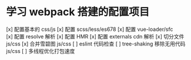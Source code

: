 # 学习 webpack 搭建的配置项目

[x] 配置基本的 css/js
[x] 配置 scss/less/es678
[x] 配置 vue-loader/sfc  
[x] 配置 resolve 解析
[x] 配置 HMR
[x] 配置 externals cdn 解析
[x] 切分文件 js/css
[x] 合并雪碧图 js/css
[ ] eslint 代码检查
[ ] tree-shaking 移除无用代码 js/css
[ ] 多线程优化打包速度
